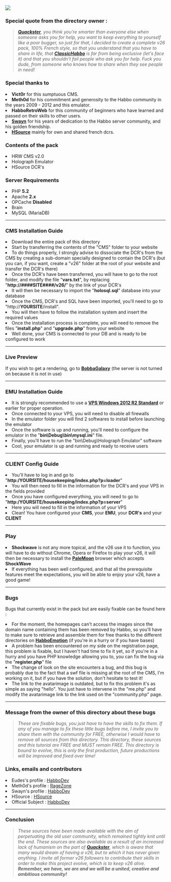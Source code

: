 <html><img src="https://i.imgur.com/6XWkZ6T.png">
<h3>Special quote from the directory owner :</h3>
  
 <blockquote><justify><i><a href="http://forum.ragezone.com/members/861739.html"><b>Quackster</b></a>, you think you're smarter than everyone else when someone asks you for help, you want to keep everything to yourself like a poor bugger, so just for that, I decided to create a complete v26 pack, 100% French style, so that you understand that you have to share in life, that <a href="https://classichabbo.com/"><b>ClassicHabbo</b></a> is far from being exclusive (let's face it) and that you shouldn't fail people who ask you for help. Fuck you dude, from someone who knows how to share when they see people in need!</i></justify></blockquote>
 
 <h3>Special thanks to</h3>
  <justify>
    <li> <b>Vict0r</b> for this sumptuous CMS.</li>
    <li> <b>Meth0d</b> for his commitment and generosity to the Habbo community in the years 2009 - 2012 and this emulator.</li>
    <li> <b>HabboRetroWeb</b> for this community of beginners who have learned and passed on their skills to other users.</li>
    <li> <b><a href="https://habbo-dev.fr/membre/748-swayn/">Swayn</a></b> for his years of dedication to the Habbo server community, and his golden friendship.</li>
    <li> <b><a href="https://hsource.fr/">HSource</a></b> mainly for own and shared french dcrs.</li>
  </justify>
  
  <h3>Contents of the pack</h3>
  <li>HRW CMS v2.0</li>
  <li>Holograph Emulator</li>
  <li>HSource DCR's</li>
  
 
<h3>Server Requirements</h3>
<li>PHP <b>5.2</b></li>
<li>Apache <b>2.x</b></li>
<li>OPCache <b>Disabled</b></li>
<li>Brain</li>
<li>MySQL (MariaDB)</li>

<hr>

<h3>CMS Installation Guide</h3>
<li>Download the entire pack of this directory</li>
<li>Start by transferring the contents of the "CMS" folder to your website</li>
<li>To do things properly, I strongly advise to dissociate the DCR's from the CMS by creating a sub-domain specially designed to contain the DCR's (but you can, if you want, create a "v26" folder at the root of your website and transfer the DCR's there)</li>
<li>Once the DCR's have been transferred, you will have to go to the root folder, and modify the file "<b>vars.txt</b>", by replacing "<b>http://####SITE####/v26/</b>" by the link of your DCR's</li>
<li>It will then be necessary to import the "<b>holosql.sql</b>" database into your database</li>
<li>Once the CMS, DCR's and SQL have been imported, you'll need to go to "http://<b>YOURSITE</b>/install".</li>
<li>You will then have to follow the installation system and insert the required values</li>
<li>Once the installation process is complete, you will need to remove the files "<b>install.php</b>" and "<b>upgrade.php</b>" from your website</li>
<li>Well done, your CMS is connected to your DB and is ready to be configured to work</li>

<hr>

<h3>Live Preview</h3>
<p>If you wish to get a rendering, go to <a href="https://bobbagalaxy.fr"><b>BobbaGalaxy</b></a> (the server is not turned on because it is not in use)</p>

<hr>

<h3>EMU Installation Guide</h3>
<li>It is strongly recommended to use a <b><a href="https://alls-heberg.fr/windows">VPS Windows 2012 R2 Standard</a></b> or earlier for proper operation.</li>
<li>Once connected to your VPS, you will need to disable all firewalls</li>
<li>In the emulator folder you will find 2 softwares to install before launching the emulator</li>
<li>Once the software is up and running, you'll need to configure the emulator in the "<b>bin\Debug\bin\mysql.ini</b>" file.</li>
<li>Finally, you'll have to run the "bin\Debug\Holograph Emulator" software</li>
<li>Cool, your emulator is up and running and ready to receive users</li>

<hr>

<h3>CLIENT Config Guide</h3>
<li>You'll have to log in and go to "<b>http:/YOURSITE/housekeeping/index.php?p=loader</b>"</li>
<li>You will then need to fill in the information for the DCR's and your VPS in the fields provided</li>
<li>Once you have configured everything, you will need to go to "<b>http:/YOURSITE/housekeeping/index.php?p=server</b>"</li>
<li>Here you will need to fill in the information of your VPS</li>
<li>Clean! You have configured your <b>CMS</b>, your <b>EMU</b>, your <b>DCR's</b> and your <b>CLIENT</b></li>

<hr>
<h3>Play</h3>
<li><b>Shockwave</b> is not any more topical, and the v26 use it to function, you will have to do without Chrome, Opera or Firefox to play your v26, it will then be necessary to install the <a href="https://www.palemoon.org/download.shtml"><b>PaleMoon</b></a> browser which accepts <b>ShockWave</b></li>
<li>If everything has been well configured, and that all the prerequisite features meet the expectations, you will be able to enjoy your v26, have a good game!</li>

<hr>
<h3>Bugs</h3>
<p>Bugs that currently exist in the pack but are easily fixable can be found here :</p>
<li>For the moment, the homepages can't access the images since the domain name containing them has been removed by Habbo, so you'll have to make sure to retrieve and assemble them for free thanks to the different directories on <a href="https://habboemotion.com/category/images"><b>HabboEmotion</b></a> (if you're in a hurry or if you have bases)</li>
<li>A problem has been encountered on my side on the registration page, this problem is fixable, but I haven't had time to fix it yet, so if you're in a hurry and you have PHP knowledge allowing you to, you can fix the bug via the "<b>register.php</b>" file</li>
<li>The change of look on the site encounters a bug, and this bug is probably due to the fact that a swf file is missing at the root of the CMS, I'm working on it, but if you have the solution, don't hesitate to test it!</li>
<li>The link to the avatarimage is outdated, but to fix this problem it's as simple as saying "hello". You just have to intervene in the "me.php" and modify the avatarimage link to the link used on the "community.php" page.</li>

<hr>

<h3>Message from the owner of this directory about these bugs</h3>
<blockquote><i>These are fixable bugs, you just have to have the skills to fix them. If any of you manage to fix these little bugs before me, I invite you to share them with the community for FREE, otherwise I would have to remove all sources from this directory. This directory, these sources and this tutorial are FREE and MUST remain FREE. This directory is bound to evolve, this is only the first production, future productions will be improved and fixed over time!</i></blockquote>

<h3>Links, emails and contributors</h3>
<li>Eudes's profile : <a href="https://habbo-dev.fr/membre/10677-eudes/">HabboDev</a></li>
<li>Meth0d's profile : <a href="http://forum.ragezone.com/members/325126.html">RageZone</a></li>
<li>Swayn's profile : <a href="https://habbo-dev.fr/membre/748-swayn/">HabboDev</a></li>
<li>HSource : <a href="https://hsource.fr/">HSource</a></li>
<li>Official Subject : <a href="https://habbo-dev.fr/topic/8706-hrw-cms-v20-v26-the-return-of-one-of-the-most-popular-cms">HabboDev</a></li>

<hr>

<h3>Conclusion</h3>
<blockquote>
  <i>
    These sources have been made available with the aim of perpetuating the old user community, which remained tightly knit until the end. These sources are also available as a result of an increased lack of humanism on the part of <a href="http://forum.ragezone.com/members/861739.html"><b>Quackster</b></a>, which is aware that many would dream of having a v26, but to which it has never given anything. I invite all former v26 followers to contribute their skills in order to make this project evolve, which is to keep v26 alive.<br>
    <b>Remember, we have, we are and we will be a united, creative and ambitious community!</b>
  </i>
</blockquote>
